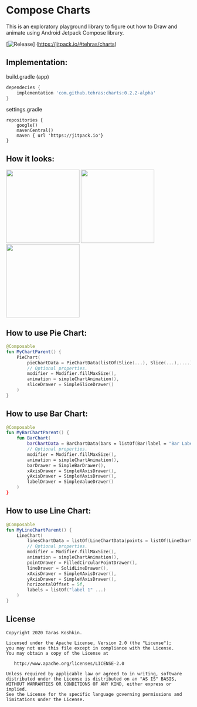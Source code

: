 # Compose Charts

This is an exploratory playground library to figure out how to Draw and animate using Android Jetpack Compose library.

[![Release](https://jitpack.io/v/tehras/charts.svg)]
(https://jitpack.io/#tehras/charts)

## Implementation:

build.gradle (app)
```groovy
dependecies {
    implementation 'com.github.tehras:charts:0.2.2-alpha'
}
```

settings.gradle
```
repositories {
    google()
    mavenCentral()
    maven { url 'https://jitpack.io'}
}
```

## How it looks:

<img src="/assets/pie_chart.gif" width="200"> <img src="/assets/bar_chart.gif" width="200"> <img src="/assets/line_chart.gif" width="200">

## How to use Pie Chart:

```kotlin
@Composable
fun MyChartParent() {
    PieChart(
        pieChartData = PieChartData(listOf(Slice(...), Slice(...),....)),
        // Optional properties.
        modifier = Modifier.fillMaxSize(),
        animation = simpleChartAnimation(),
        sliceDrawer = SimpleSliceDrawer()
    )
}
```

## How to use Bar Chart:

```kotlin
@Composable
fun MyBarChartParent() {
    fun BarChart(
        barChartData = BarChartData(bars = listOf(Bar(label = "Bar Label", value = 100f, color = Color.Red)),
        // Optional properties.
        modifier = Modifier.fillMaxSize(),
        animation = simpleChartAnimation(),
        barDrawer = SimpleBarDrawer(),
        xAxisDrawer = SimpleXAxisDrawer(),
        yAxisDrawer = SimpleYAxisDrawer(),
        labelDrawer = SimpleValueDrawer()
    ) 
}
```

## How to use Line Chart:

```kotlin
@Composable
fun MyLineChartParent() {
    LineChart(
        linesChartData = listOf(LineChartData(points = listOf(LineChartData.Point(1f,"Label 1"), ...))),
        // Optional properties.
        modifier = Modifier.fillMaxSize(),
        animation = simpleChartAnimation(),
        pointDrawer = FilledCircularPointDrawer(),
        lineDrawer = SolidLineDrawer(),
        xAxisDrawer = SimpleXAxisDrawer(),
        yAxisDrawer = SimpleYAxisDrawer(),
        horizontalOffset = 5f,
        labels = listOf("label 1" ...) 
    )
}
```

## License

    Copyright 2020 Taras Koshkin.

    Licensed under the Apache License, Version 2.0 (the "License");
    you may not use this file except in compliance with the License.
    You may obtain a copy of the License at

       http://www.apache.org/licenses/LICENSE-2.0

    Unless required by applicable law or agreed to in writing, software
    distributed under the License is distributed on an "AS IS" BASIS,
    WITHOUT WARRANTIES OR CONDITIONS OF ANY KIND, either express or implied.
    See the License for the specific language governing permissions and
    limitations under the License.
